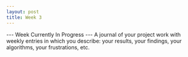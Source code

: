 ```yaml
---
layout: post
title: Week 3
---
```


--- Week Currently In Progress ---
A journal of your project work with weekly entries in which you describe: your results, your findings, your algorithms, your frustrations, etc.
